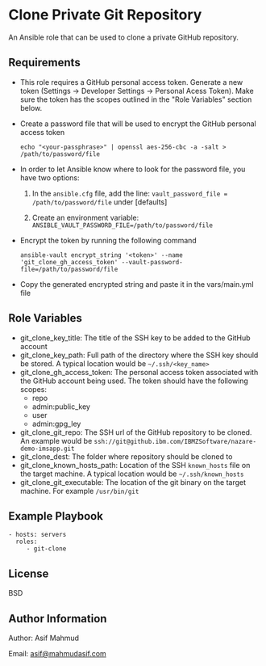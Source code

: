 Clone Private Git Repository
=========
An Ansible role that can be used to clone a private GitHub repository. 


Requirements
------------
* This role requires a GitHub personal access token. Generate a new token (Settings -> Developer Settings -> Personal Acess Token). Make sure the token has the scopes outlined in the "Role Variables" section below.

* Create a password file that will be used to encrypt the GitHub personal access token

    `echo "<your-passphrase>" | openssl aes-256-cbc -a -salt > /path/to/password/file`

* In order to let Ansible know where to look for the password file, you have two options:

  1. In the `ansible.cfg` file, add the line: `vault_password_file = /path/to/password/file` under [defaults]

  2. Create an environment variable: `ANSIBLE_VAULT_PASSWORD_FILE=/path/to/password/file`

* Encrypt the token by running the following command
    
    `ansible-vault encrypt_string '<token>' --name 'git_clone_gh_access_token' --vault-password-file=/path/to/password/file`

* Copy the generated encrypted string and paste it in the vars/main.yml file

Role Variables
--------------

* git_clone_key_title: The title of the SSH key to be added to the GitHub account
* git_clone_key_path: Full path of the directory where the SSH key should be stored. A typical location would be `~/.ssh/<key_name>`
* git_clone_gh_access_token: The personal access token associated with the GitHub account being used. The token should have the following scopes: 
  - repo
  - admin:public_key
  - user
  - admin:gpg_ley
* git_clone_git_repo: The SSH url of the GitHub repository to be cloned. An example would be `ssh://git@github.ibm.com/IBMZSoftware/nazare-demo-imsapp.git`
* git_clone_dest: The folder where repository should be cloned to
* git_clone_known_hosts_path: Location of the SSH `known_hosts` file on the target machine. A typical location would be `~/.ssh/known_hosts`
* git_clone_git_executable: The location of the git binary on the target machine. For example `/usr/bin/git`


Example Playbook
----------------
    - hosts: servers
      roles:
         - git-clone

License
-------

BSD

Author Information
------------------

Author: Asif Mahmud

Email: asif@mahmudasif.com
